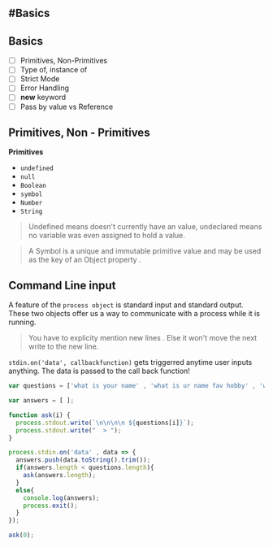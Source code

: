 #Basics
---
## Basics
   * [ ] Primitives, Non-Primitives
   * [ ] Type of, instance of
   * [ ] Strict Mode
   * [ ] Error Handling
   * [ ] **new** keyword
   * [ ] Pass by value vs Reference

## Primitives, Non - Primitives

**Primitives**
  * `undefined` 
  * `null`
  * `Boolean`
  * `symbol`
  * `Number`
  * `String`


> Undefined means doesn't currently have an value, undeclared means no variable was even assigned to hold a value.

> A Symbol is a unique and immutable primitive value and may be used as the key of an Object property .
> 

## Command Line input

A feature of the `process object` is standard input and standard output. These two objects offer us a way to communicate with a process while it is running.

> You have to explicity mention new lines . Else it won't move the next write to the new line.

`stdin.on('data', callbackfunction)` gets triggerred anytime user inputs anything. The data is passed to the call back function!

```javascript
var questions = ['what is your name' , 'what is ur name fav hobby' , 'what is ur preferred languge'];

var answers = [ ];

function ask(i) {
  process.stdout.write(`\n\n\n\n ${questions[i]}`);
  process.stdout.write("  > ");
}

process.stdin.on('data' , data => {
  answers.push(data.toString().trim());
  if(answers.length < questions.length){
    ask(answers.length);
  }
  else{
    console.log(answers);
    process.exit();
  }
});

ask(0);

```